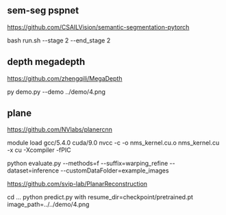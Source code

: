 ## sem-seg pspnet
https://github.com/CSAILVision/semantic-segmentation-pytorch

 bash run.sh --stage 2 --end_stage 2

## depth megadepth
https://github.com/zhengqili/MegaDepth

 py demo.py --demo ../demo/4.png

## plane

https://github.com/NVlabs/planercnn

module load gcc/5.4.0 cuda/9.0
nvcc -c -o nms_kernel.cu.o nms_kernel.cu -x cu -Xcompiler -fPIC

python evaluate.py --methods=f --suffix=warping_refine --dataset=inference --customDataFolder=example_images

https://github.com/svip-lab/PlanarReconstruction

cd ...
python predict.py with resume_dir=checkpoint/pretrained.pt image_path=../../demo/4.png